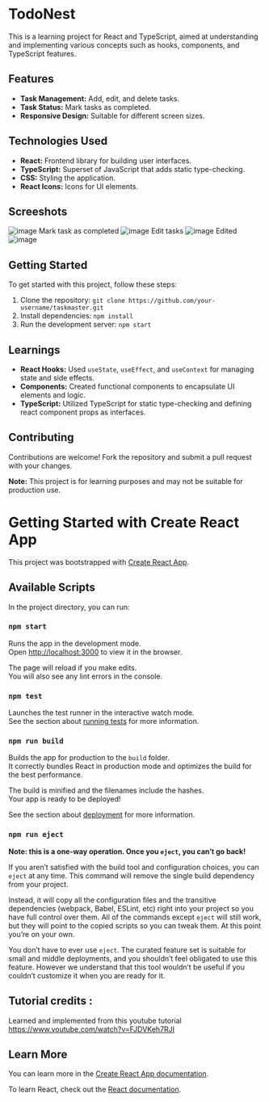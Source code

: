 # TodoNest

This is a learning project for React and TypeScript, aimed at understanding and implementing various concepts such as hooks, components, and TypeScript features.

## Features

- **Task Management:** Add, edit, and delete tasks.
- **Task Status:** Mark tasks as completed.
- **Responsive Design:** Suitable for different screen sizes.

## Technologies Used

- **React:** Frontend library for building user interfaces.
- **TypeScript:** Superset of JavaScript that adds static type-checking.
- **CSS:** Styling the application.
- **React Icons:** Icons for UI elements.
## Screeshots
![image](https://github.com/madhuroopa/TodoNest/assets/22576343/b2fa6be1-7e25-4c14-bd78-158d222313b1)
Mark task as completed
![image](https://github.com/madhuroopa/TodoNest/assets/22576343/1bc00370-a37e-4cf4-bc03-7f10abdbd9ae)
Edit tasks 
![image](https://github.com/madhuroopa/TodoNest/assets/22576343/bc20b20a-8a39-4849-b6fe-7f2816b4e4db)
Edited 
![image](https://github.com/madhuroopa/TodoNest/assets/22576343/8fa4cf2f-5d76-46db-9085-3404a79d8b18)







## Getting Started

To get started with this project, follow these steps:

1. Clone the repository: `git clone https://github.com/your-username/taskmaster.git`
2. Install dependencies: `npm install`
3. Run the development server: `npm start`

## Learnings

- **React Hooks:** Used `useState`, `useEffect`, and `useContext` for managing state and side effects.
- **Components:** Created functional components to encapsulate UI elements and logic.
- **TypeScript:** Utilized TypeScript for static type-checking and defining react component props as interfaces.


## Contributing

Contributions are welcome! Fork the repository and submit a pull request with your changes.



**Note:** This project is for learning purposes and may not be suitable for production use.


# Getting Started with Create React App

This project was bootstrapped with [Create React App](https://github.com/facebook/create-react-app).

## Available Scripts

In the project directory, you can run:

### `npm start`

Runs the app in the development mode.\
Open [http://localhost:3000](http://localhost:3000) to view it in the browser.

The page will reload if you make edits.\
You will also see any lint errors in the console.

### `npm test`

Launches the test runner in the interactive watch mode.\
See the section about [running tests](https://facebook.github.io/create-react-app/docs/running-tests) for more information.

### `npm run build`

Builds the app for production to the `build` folder.\
It correctly bundles React in production mode and optimizes the build for the best performance.

The build is minified and the filenames include the hashes.\
Your app is ready to be deployed!

See the section about [deployment](https://facebook.github.io/create-react-app/docs/deployment) for more information.

### `npm run eject`

**Note: this is a one-way operation. Once you `eject`, you can’t go back!**

If you aren’t satisfied with the build tool and configuration choices, you can `eject` at any time. This command will remove the single build dependency from your project.

Instead, it will copy all the configuration files and the transitive dependencies (webpack, Babel, ESLint, etc) right into your project so you have full control over them. All of the commands except `eject` will still work, but they will point to the copied scripts so you can tweak them. At this point you’re on your own.

You don’t have to ever use `eject`. The curated feature set is suitable for small and middle deployments, and you shouldn’t feel obligated to use this feature. However we understand that this tool wouldn’t be useful if you couldn’t customize it when you are ready for it.

## Tutorial credits : 
Learned and implemented from this youtube tutorial
https://www.youtube.com/watch?v=FJDVKeh7RJI

## Learn More

You can learn more in the [Create React App documentation](https://facebook.github.io/create-react-app/docs/getting-started).

To learn React, check out the [React documentation](https://reactjs.org/).
